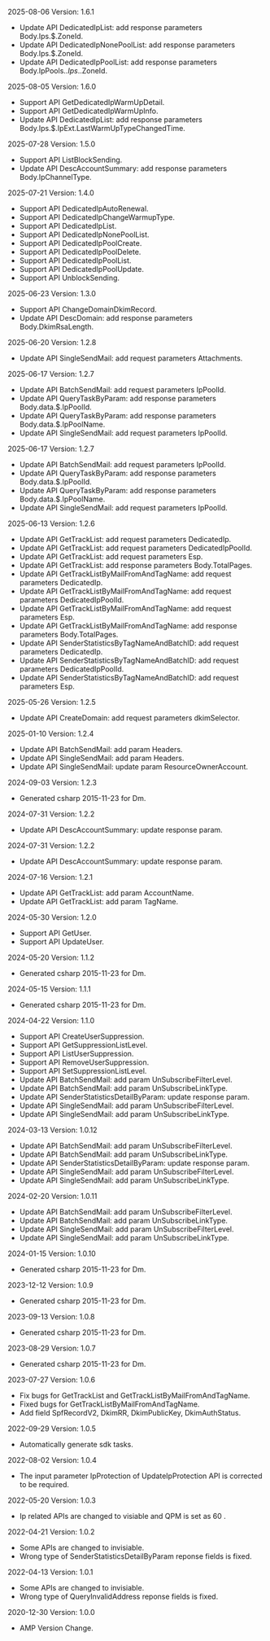 2025-08-06 Version: 1.6.1
- Update API DedicatedIpList: add response parameters Body.Ips.$.ZoneId.
- Update API DedicatedIpNonePoolList: add response parameters Body.Ips.$.ZoneId.
- Update API DedicatedIpPoolList: add response parameters Body.IpPools.$.Ips.$.ZoneId.


2025-08-05 Version: 1.6.0
- Support API GetDedicatedIpWarmUpDetail.
- Support API GetDedicatedIpWarmUpInfo.
- Update API DedicatedIpList: add response parameters Body.Ips.$.IpExt.LastWarmUpTypeChangedTime.


2025-07-28 Version: 1.5.0
- Support API ListBlockSending.
- Update API DescAccountSummary: add response parameters Body.IpChannelType.


2025-07-21 Version: 1.4.0
- Support API DedicatedIpAutoRenewal.
- Support API DedicatedIpChangeWarmupType.
- Support API DedicatedIpList.
- Support API DedicatedIpNonePoolList.
- Support API DedicatedIpPoolCreate.
- Support API DedicatedIpPoolDelete.
- Support API DedicatedIpPoolList.
- Support API DedicatedIpPoolUpdate.
- Support API UnblockSending.


2025-06-23 Version: 1.3.0
- Support API ChangeDomainDkimRecord.
- Update API DescDomain: add response parameters Body.DkimRsaLength.


2025-06-20 Version: 1.2.8
- Update API SingleSendMail: add request parameters Attachments.


2025-06-17 Version: 1.2.7
- Update API BatchSendMail: add request parameters IpPoolId.
- Update API QueryTaskByParam: add response parameters Body.data.$.IpPoolId.
- Update API QueryTaskByParam: add response parameters Body.data.$.IpPoolName.
- Update API SingleSendMail: add request parameters IpPoolId.


2025-06-17 Version: 1.2.7
- Update API BatchSendMail: add request parameters IpPoolId.
- Update API QueryTaskByParam: add response parameters Body.data.$.IpPoolId.
- Update API QueryTaskByParam: add response parameters Body.data.$.IpPoolName.
- Update API SingleSendMail: add request parameters IpPoolId.


2025-06-13 Version: 1.2.6
- Update API GetTrackList: add request parameters DedicatedIp.
- Update API GetTrackList: add request parameters DedicatedIpPoolId.
- Update API GetTrackList: add request parameters Esp.
- Update API GetTrackList: add response parameters Body.TotalPages.
- Update API GetTrackListByMailFromAndTagName: add request parameters DedicatedIp.
- Update API GetTrackListByMailFromAndTagName: add request parameters DedicatedIpPoolId.
- Update API GetTrackListByMailFromAndTagName: add request parameters Esp.
- Update API GetTrackListByMailFromAndTagName: add response parameters Body.TotalPages.
- Update API SenderStatisticsByTagNameAndBatchID: add request parameters DedicatedIp.
- Update API SenderStatisticsByTagNameAndBatchID: add request parameters DedicatedIpPoolId.
- Update API SenderStatisticsByTagNameAndBatchID: add request parameters Esp.


2025-05-26 Version: 1.2.5
- Update API CreateDomain: add request parameters dkimSelector.


2025-01-10 Version: 1.2.4
- Update API BatchSendMail: add param Headers.
- Update API SingleSendMail: add param Headers.
- Update API SingleSendMail: update param ResourceOwnerAccount.


2024-09-03 Version: 1.2.3
- Generated csharp 2015-11-23 for Dm.

2024-07-31 Version: 1.2.2
- Update API DescAccountSummary: update response param.


2024-07-31 Version: 1.2.2
- Update API DescAccountSummary: update response param.


2024-07-16 Version: 1.2.1
- Update API GetTrackList: add param AccountName.
- Update API GetTrackList: add param TagName.


2024-05-30 Version: 1.2.0
- Support API GetUser.
- Support API UpdateUser.


2024-05-20 Version: 1.1.2
- Generated csharp 2015-11-23 for Dm.

2024-05-15 Version: 1.1.1
- Generated csharp 2015-11-23 for Dm.

2024-04-22 Version: 1.1.0
- Support API CreateUserSuppression.
- Support API GetSuppressionListLevel.
- Support API ListUserSuppression.
- Support API RemoveUserSuppression.
- Support API SetSuppressionListLevel.
- Update API BatchSendMail: add param UnSubscribeFilterLevel.
- Update API BatchSendMail: add param UnSubscribeLinkType.
- Update API SenderStatisticsDetailByParam: update response param.
- Update API SingleSendMail: add param UnSubscribeFilterLevel.
- Update API SingleSendMail: add param UnSubscribeLinkType.


2024-03-13 Version: 1.0.12
- Update API BatchSendMail: add param UnSubscribeFilterLevel.
- Update API BatchSendMail: add param UnSubscribeLinkType.
- Update API SenderStatisticsDetailByParam: update response param.
- Update API SingleSendMail: add param UnSubscribeFilterLevel.
- Update API SingleSendMail: add param UnSubscribeLinkType.


2024-02-20 Version: 1.0.11
- Update API BatchSendMail: add param UnSubscribeFilterLevel.
- Update API BatchSendMail: add param UnSubscribeLinkType.
- Update API SingleSendMail: add param UnSubscribeFilterLevel.
- Update API SingleSendMail: add param UnSubscribeLinkType.


2024-01-15 Version: 1.0.10
- Generated csharp 2015-11-23 for Dm.

2023-12-12 Version: 1.0.9
- Generated csharp 2015-11-23 for Dm.

2023-09-13 Version: 1.0.8
- Generated csharp 2015-11-23 for Dm.

2023-08-29 Version: 1.0.7
- Generated csharp 2015-11-23 for Dm.

2023-07-27 Version: 1.0.6
- Fix bugs for GetTrackList and GetTrackListByMailFromAndTagName.
- Fixed bugs for GetTrackListByMailFromAndTagName.
- Add field SpfRecordV2, DkimRR, DkimPublicKey, DkimAuthStatus.

2022-09-29 Version: 1.0.5
- Automatically generate sdk tasks.

2022-08-02 Version: 1.0.4
- The input parameter IpProtection of UpdateIpProtection API  is corrected to be required. 

2022-05-20 Version: 1.0.3
- Ip related APIs are changed to visiable and QPM is set as 60 .

2022-04-21 Version: 1.0.2
- Some APIs are changed to invisiable.
- Wrong type of SenderStatisticsDetailByParam reponse fields is fixed.

2022-04-13 Version: 1.0.1
- Some APIs are changed to invisiable.
- Wrong type of QueryInvalidAddress reponse fields is fixed.

2020-12-30 Version: 1.0.0
- AMP Version Change.

